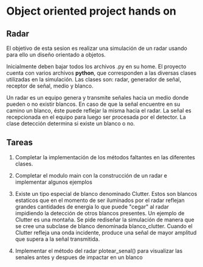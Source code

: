# Object oriented project hands on

## Radar
El objetivo de esta sesion es realizar una simulación de un radar usando para ello un diseño orientado a objetos.

Inicialmente deben bajar todos los archivos .py en su home. El proyecto cuenta con varios archivos  **python**, que corresponden a las diversas clases utilizadas en la simulación. Las clases son: radar, generador de señal, receptor de señal, medio y blanco.

Un radar es un equipo genera y transmite señales hacia un medio donde pueden o no existir blancos. En caso de que la señal encuentre en su camino un blanco, éste puede reflejar la misma hacia el radar. La señal es recepcionada en el equipo para luego ser procesada por el detector. La clase detección determina si existe un blanco o no.

## Tareas

1. Completar la implementación de los métodos faltantes en las diferentes clases.

2. Completar el modulo main con la construcción de un radar e implementar algunos ejemplos

3. Existe un tipo especial de blanco denominado Clutter. Estos son blancos estaticos que en el momento de ser iluminados por el radar reflejan grandes cantidades de energia lo que puede "cegar" al radar impidiendo la detección de otros blancos presentes. Un ejemplo de Clutter es una montaña. Se pide rediseñar la simulación de manera que se cree una subclase de blanco denominada blanco_clutter. Cuando el Clutter refleja una onda incidente, produce una señal de mayor amplitud que supera a la señal transmitida.


4. Implementar el método del radar plotear_senal() para visualizar las senales antes y despues de impactar en un blanco
